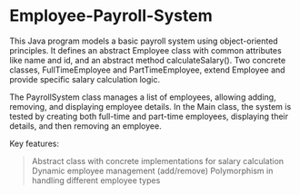 # Employee-Payroll-System
This Java program models a basic payroll system using object-oriented principles. It defines an abstract Employee class with common attributes like name and id, and an abstract method calculateSalary(). Two concrete classes, FullTimeEmployee and PartTimeEmployee, extend Employee and provide specific salary calculation logic.

The PayrollSystem class manages a list of employees, allowing adding, removing, and displaying employee details. In the Main class, the system is tested by creating both full-time and part-time employees, displaying their details, and then removing an employee.

Key features:

> Abstract class with concrete implementations for salary calculation
> Dynamic employee management (add/remove)
> Polymorphism in handling different employee types
